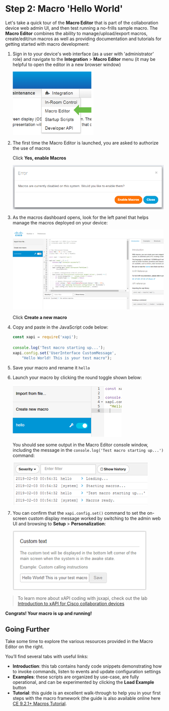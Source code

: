 # Step 2: Macro 'Hello World'

Let's take a quick tour of the **Macro Editor** that is part of the collaboration device web admin UI, and then test running a no-frills sample macro.  The **Macro Editor** combines the ability to manage/upload/export macros, create/edit/run macros as well as providing documentation and tutorials for getting started with macro development:

1. Sign in to your device's web interface (as a user with 'administrator' role) and navigate to the **Integration** > **Macro Editor** menu (it may be helpful to open the editor in a new browser window)

    ![Macro editor](assets/images/step2-macro-editor.png)

2. The first time the Macro Editor is launched, you are asked to authorize the use of macros

    Click **Yes, enable Macros**

    ![Enable Macros](assets/images/step2-enable-macros.png)

3. As the macros dashboard opens, look for the left panel that helps manage the macros deployed on your device:

    ![Macros Dashboard](assets/images/step2-macro-dashboard.png)

    Click **Create a new macro**

4. Copy and paste in the JavaScript code below:

    ```javascript
    const xapi = require('xapi');

    console.log('Test macro starting up...');
    xapi.config.set('UserInterface CustomMessage', 
        "Hello World! This is your test macro");
    ```

6. Save your macro and rename it `hello`

7. Launch your macro by clicking the round toggle shown below:

    ![Running the new macro](assets/images/step2-launch-macro.png)

    You should see some output in the Macro Editor console window, including the message in the `console.log('Test macro starting up...')` command:

    ![Console output](assets/images/step2-console-output.png)

1. You can confirm that the `xapi.config.set()` command to set the on-screen custom display message worked by switching to the admin web UI and browsing to **Setup** > **Personalization**:

    ![Custom message](assets/images/step2-custom-message.png)

>To learn more about xAPI coding with jsxapi, check out the lab [Introduction to xAPI for Cisco collaboration devices](https://learninglabs.cisco.com/lab/collab-xapi-intro/step/1)

**Congrats! Your macro is up and running!**

## Going Further

Take some time to explore the various resources provided in the Macro Editor on the right.

You’ll find several tabs with useful links:

- **Introduction**: this tab contains handy code snippets demonstrating how to invoke commands, listen to events and update configuration settings
- **Examples**: these scripts are organized by use-case, are fully operational, and can be experimented by clicking the **Load Example** button
- **Tutorial**: this guide is an excellent walk-through to help you in your first steps with the macro framework (the guide is also available online here [CE 9.2.1+ Macros Tutorial](https://github.com/ObjectIsAdvantag/xapi-samples/blob/master/macros/pdf/macro-tutorial.pdf).

